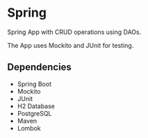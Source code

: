 # Spring
Spring App with CRUD operations using DAOs.

The App uses Mockito and JUnit for testing.

## Dependencies
- Spring Boot
- Mockito
- JUnit
- H2 Database
- PostgreSQL
- Maven
- Lombok